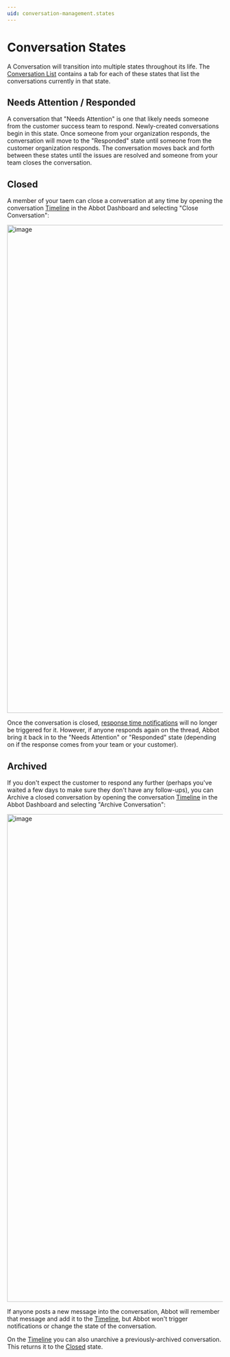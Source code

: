 ```yaml
---
uid: conversation-management.states
---
```


# Conversation States

A Conversation will transition into multiple states throughout its life.
The [Conversation List](https://app.ab.bot/conversations) contains a tab for each of these states that list the conversations currently in that state.

## Needs Attention / Responded

A conversation that "Needs Attention" is one that likely needs someone from the customer success team to respond.
Newly-created conversations begin in this state.
Once someone from your organization responds, the conversation will move to the "Responded" state until someone from the customer organization responds.
The conversation moves back and forth between these states until the issues are resolved and someone from your team closes the conversation.

## Closed

A member of your taem can close a conversation at any time by opening the conversation [Timeline](xref:conversation-management.timeline) in the Abbot Dashboard and selecting "Close Conversation":

<img width="1139" alt="image" src="https://user-images.githubusercontent.com/7574/176789612-1c877040-e2b2-4e9d-b4dd-55470ea03131.png">

Once the conversation is closed, [response time notifications](xref:conversation-management.response-times) will no longer be triggered for it.
However, if anyone responds again on the thread, Abbot bring it back in to the "Needs Attention" or "Responded" state (depending on if the response comes from your team or your customer).

## Archived

If you don't expect the customer to respond any further (perhaps you've waited a few days to make sure they don't have any follow-ups), you can Archive a closed conversation by opening the conversation [Timeline](xref:conversation-management.timeline) in the Abbot Dashboard and selecting "Archive Conversation":

<img width="1138" alt="image" src="https://user-images.githubusercontent.com/7574/176789851-4ff4f825-a43b-4ec2-83ab-f0c87a27973d.png">

If anyone posts a new message into the conversation, Abbot will remember that message and add it to the [Timeline](xref:conversation-management.timeline), but Abbot won't trigger notifications or change the state of the conversation.

On the [Timeline](xref:conversation-management.timeline) you can also unarchive a previously-archived conversation.
This returns it to the [Closed](#closed) state.